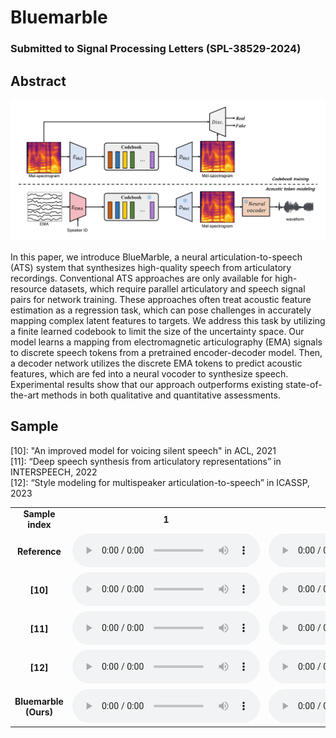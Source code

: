 # Bluemarble

### Submitted to Signal Processing Letters (SPL-38529-2024)

## Abstract

<img src='architecture.png'>

In this paper, we introduce BlueMarble, a neural articulation-to-speech (ATS) system that synthesizes high-quality speech from articulatory recordings. Conventional ATS approaches are only available for high-resource datasets, which require parallel articulatory and speech signal pairs for network training. These approaches often treat acoustic feature estimation as a regression task, which can pose challenges in accurately mapping complex latent features to targets. We address this task by utilizing a finite learned codebook to limit the size of the uncertainty space.  Our model learns a mapping from electromagnetic articulography (EMA) signals to discrete speech tokens from a pretrained encoder-decoder model. Then, a decoder network utilizes the discrete EMA tokens to predict acoustic features, which are fed into a neural vocoder to synthesize speech. Experimental results show that our approach outperforms existing state-of-the-art methods in both qualitative and quantitative assessments. 

## Sample

[10]: "An improved model for voicing silent speech" in ACL, 2021 <br>
[11]: “Deep speech synthesis from articulatory representations” in INTERSPEECH, 2022 <br>
[12]: “Style modeling for multispeaker articulation-to-speech” in ICASSP, 2023 <br>

<!-- <audio controls><source src='./demo_sample/F01_B02_S60_R02_N.wav'></audio> -->
<!-- <table style="width: auto; table-layout: fixed; word-wrap: normal; text-align: center;" borded="1" border-collapse="collapse"> 
<tr>
  <td style="column-width: 300px; padding-left: 10px; padding-right: 10px"><strong>Reference</strong></td>
	<td style="column-width: 300px; padding-left: 10px; padding-right: 10px"><strong>[10]</strong></td>
	<td style="column-width: 300px; padding-left: 10px; padding-right: 10px"><strong>[11]</strong></td>
	<td style="column-width: 300px; padding-left: 10px; padding-right: 10px"><strong>[12]</strong></td>
	<td style="column-width: 300px; padding-left: 10px; padding-right: 10px"><strong>Bluemarble (Ours)</strong></td>
</tr> -->
<table style="width: 100%; word-wrap: normal; text-align: center;" borded="1" border-collapse="collapse">
<tr>
<td style="column-width: 20\%"><strong>Sample index</strong></td>
<td style="column-width: 20\%"><strong>1</strong></td>
<td style="column-width: 20\%"><strong>2</strong></td>
<td style="column-width: 20\%"><strong>3</strong></td>
<td style="column-width: 20\%"><strong>4</strong></td>
<td style="column-width: 20\%"><strong>5</strong></td>
<td style="column-width: 20\%"><strong>6</strong></td>
<td style="column-width: 20\%"><strong>7</strong></td>
<td style="column-width: 20\%"><strong>8</strong></td>
<td style="column-width: 20\%"><strong>9</strong></td>
<td style="column-width: 20\%"><strong>10</strong></td>
<td style="column-width: 20\%"><strong>11</strong></td>
<td style="column-width: 20\%"><strong>12</strong></td>
<td style="column-width: 20\%"><strong>13</strong></td>
<td style="column-width: 20\%"><strong>14</strong></td>
<td style="column-width: 20\%"><strong>15</strong></td>
<td style="column-width: 20\%"><strong>16</strong></td>
<td style="column-width: 20\%"><strong>17</strong></td>
<td style="column-width: 20\%"><strong>18</strong></td>
<td style="column-width: 20\%"><strong>19</strong></td>
<td style="column-width: 20\%"><strong>20</strong></td>
<td style="column-width: 20\%"><strong>21</strong></td>
<td style="column-width: 20\%"><strong>22</strong></td>
<td style="column-width: 20\%"><strong>23</strong></td>
<td style="column-width: 20\%"><strong>24</strong></td>
<td style="column-width: 20\%"><strong>25</strong></td>
<td style="column-width: 20\%"><strong>26</strong></td>
<td style="column-width: 20\%"><strong>27</strong></td>
<td style="column-width: 20\%"><strong>28</strong></td>
<td style="column-width: 20\%"><strong>29</strong></td>
<td style="column-width: 20\%"><strong>30</strong></td>
<td style="column-width: 20\%"><strong>31</strong></td>
<td style="column-width: 20\%"><strong>32</strong></td>
<td style="column-width: 20\%"><strong>33</strong></td>
<td style="column-width: 20\%"><strong>34</strong></td>
<td style="column-width: 20\%"><strong>35</strong></td>
<td style="column-width: 20\%"><strong>36</strong></td>
<td style="column-width: 20\%"><strong>37</strong></td>
<td style="column-width: 20\%"><strong>38</strong></td>
</tr>
<tr>
<td style="column-width: 20\%"><strong>Reference</strong></td>
 <td><audio controls><source src='./demo_sample/M01_B05_S09_R01_N_target.wav'></audio></td>
 <td><audio controls><source src='./demo_sample/F01_B05_S29_R02_N_target.wav'></audio></td>
 <td><audio controls><source src='./demo_sample/M03_B03_S38_R01_N_target.wav'></audio></td>
 <td><audio controls><source src='./demo_sample/F02_B05_S49_R01_N_target.wav'></audio></td>
 <td><audio controls><source src='./demo_sample/F04_B02_S14_R01_F_target.wav'></audio></td>
 <td><audio controls><source src='./demo_sample/F02_B04_S48_R01_N_target.wav'></audio></td>
 <td><audio controls><source src='./demo_sample/F04_B05_S15_R01_F_target.wav'></audio></td>
 <td><audio controls><source src='./demo_sample/F04_B05_S12_R01_F_target.wav'></audio></td>
 <td><audio controls><source src='./demo_sample/M02_B01_S52_R02_N_target.wav'></audio></td>
 <td><audio controls><source src='./demo_sample/M02_B05_S37_R01_N_target.wav'></audio></td>
 <td><audio controls><source src='./demo_sample/M04_B05_S06_R01_N_target.wav'></audio></td>
 <td><audio controls><source src='./demo_sample/M02_B01_S44_R02_N_target.wav'></audio></td>
 <td><audio controls><source src='./demo_sample/F04_B06_S13_R01_N_target.wav'></audio></td>
 <td><audio controls><source src='./demo_sample/M01_B01_S43_R01_N_target.wav'></audio></td>
 <td><audio controls><source src='./demo_sample/M01_B02_S51_R01_F_target.wav'></audio></td>
 <td><audio controls><source src='./demo_sample/M04_B05_S39_R01_N_target.wav'></audio></td>
 <td><audio controls><source src='./demo_sample/M02_B05_S02_R01_N_target.wav'></audio></td>
 <td><audio controls><source src='./demo_sample/M03_B04_S57_R01_N_target.wav'></audio></td>
 <td><audio controls><source src='./demo_sample/M01_B05_S08_R01_N_target.wav'></audio></td>
 <td><audio controls><source src='./demo_sample/F01_B02_S60_R02_N_target.wav'></audio></td>
 <td><audio controls><source src='./demo_sample/F04_B01_S26_R01_F_target.wav'></audio></td>
 <td><audio controls><source src='./demo_sample/F03_B02_S02_R01_N_target.wav'></audio></td>
 <td><audio controls><source src='./demo_sample/F01_B04_S54_R01_N_target.wav'></audio></td>
 <td><audio controls><source src='./demo_sample/M02_B01_S51_R01_N_target.wav'></audio></td>
 <td><audio controls><source src='./demo_sample/F03_B01_S10_R02_N_target.wav'></audio></td>
 <td><audio controls><source src='./demo_sample/F02_B02_S13_R02_N_target.wav'></audio></td>
 <td><audio controls><source src='./demo_sample/F04_B07_S60_R01_N_target.wav'></audio></td>
 <td><audio controls><source src='./demo_sample/F03_B02_S35_R01_F_target.wav'></audio></td>
 <td><audio controls><source src='./demo_sample/F02_B06_S26_R01_F_target.wav'></audio></td>
 <td><audio controls><source src='./demo_sample/M04_B01_S53_R01_N_target.wav'></audio></td>
 <td><audio controls><source src='./demo_sample/F02_B02_S24_R01_F_target.wav'></audio></td>
 <td><audio controls><source src='./demo_sample/F01_B05_S22_R01_F_target.wav'></audio></td>
 <td><audio controls><source src='./demo_sample/F02_B06_S17_R01_F_target.wav'></audio></td>
 <td><audio controls><source src='./demo_sample/M02_B02_S51_R02_N_target.wav'></audio></td>
 <td><audio controls><source src='./demo_sample/M03_B01_S16_R02_N_target.wav'></audio></td>
 <td><audio controls><source src='./demo_sample/M03_B03_S24_R01_F_target.wav'></audio></td>
 <td><audio controls><source src='./demo_sample/F01_B06_S34_R01_N_target.wav'></audio></td>
 <td><audio controls><source src='./demo_sample/F01_B05_S54_R01_N_target.wav'></audio></td>
</tr>
<tr>
<td style="column-width: 20\%"><strong>[10]</strong></td>
  <td><audio controls><source src='./demo_sample/F03_B02_S35_R01_F_base.wav'></audio></td>
 <td><audio controls><source src='./demo_sample/F04_B01_S26_R01_F_base.wav'></audio></td>
 <td><audio controls><source src='./demo_sample/M01_B01_S43_R01_N_base.wav'></audio></td>
 <td><audio controls><source src='./demo_sample/F02_B02_S24_R01_F_base.wav'></audio></td>
 <td><audio controls><source src='./demo_sample/F03_B02_S02_R01_N_base.wav'></audio></td>
 <td><audio controls><source src='./demo_sample/M03_B04_S57_R01_N_base.wav'></audio></td>
 <td><audio controls><source src='./demo_sample/F03_B01_S10_R02_N_base.wav'></audio></td>
 <td><audio controls><source src='./demo_sample/F02_B06_S17_R01_F_base.wav'></audio></td>
 <td><audio controls><source src='./demo_sample/M02_B01_S51_R01_N_base.wav'></audio></td>
 <td><audio controls><source src='./demo_sample/M04_B05_S06_R01_N_base.wav'></audio></td>
 <td><audio controls><source src='./demo_sample/M02_B05_S02_R01_N_base.wav'></audio></td>
 <td><audio controls><source src='./demo_sample/F04_B05_S15_R01_F_base.wav'></audio></td>
 <td><audio controls><source src='./demo_sample/F04_B06_S13_R01_N_base.wav'></audio></td>
 <td><audio controls><source src='./demo_sample/F01_B04_S54_R01_N_base.wav'></audio></td>
 <td><audio controls><source src='./demo_sample/M03_B03_S24_R01_F_base.wav'></audio></td>
 <td><audio controls><source src='./demo_sample/F02_B02_S13_R02_N_base.wav'></audio></td>
 <td><audio controls><source src='./demo_sample/F02_B06_S26_R01_F_base.wav'></audio></td>
 <td><audio controls><source src='./demo_sample/F04_B07_S60_R01_N_base.wav'></audio></td>
 <td><audio controls><source src='./demo_sample/M01_B02_S51_R01_F_base.wav'></audio></td>
 <td><audio controls><source src='./demo_sample/M03_B01_S16_R02_N_base.wav'></audio></td>
 <td><audio controls><source src='./demo_sample/F01_B05_S29_R02_N_base.wav'></audio></td>
 <td><audio controls><source src='./demo_sample/F01_B05_S22_R01_F_base.wav'></audio></td>
 <td><audio controls><source src='./demo_sample/F01_B02_S60_R02_N_base.wav'></audio></td>
 <td><audio controls><source src='./demo_sample/M04_B05_S39_R01_N_base.wav'></audio></td>
 <td><audio controls><source src='./demo_sample/F04_B05_S12_R01_F_base.wav'></audio></td>
 <td><audio controls><source src='./demo_sample/M01_B05_S09_R01_N_base.wav'></audio></td>
 <td><audio controls><source src='./demo_sample/M03_B03_S38_R01_N_base.wav'></audio></td>
 <td><audio controls><source src='./demo_sample/M02_B01_S52_R02_N_base.wav'></audio></td>
 <td><audio controls><source src='./demo_sample/F02_B04_S48_R01_N_base.wav'></audio></td>
 <td><audio controls><source src='./demo_sample/F01_B06_S34_R01_N_base.wav'></audio></td>
 <td><audio controls><source src='./demo_sample/F04_B02_S14_R01_F_base.wav'></audio></td>
 <td><audio controls><source src='./demo_sample/M02_B05_S37_R01_N_base.wav'></audio></td>
 <td><audio controls><source src='./demo_sample/F01_B05_S54_R01_N_base.wav'></audio></td>
 <td><audio controls><source src='./demo_sample/M02_B01_S44_R02_N_base.wav'></audio></td>
 <td><audio controls><source src='./demo_sample/F02_B05_S49_R01_N_base.wav'></audio></td>
 <td><audio controls><source src='./demo_sample/M02_B02_S51_R02_N_base.wav'></audio></td>
 <td><audio controls><source src='./demo_sample/M01_B05_S08_R01_N_base.wav'></audio></td>
 <td><audio controls><source src='./demo_sample/M04_B01_S53_R01_N_base.wav'></audio></td>
</tr>
<tr>
<td style="column-width: 20\%"><strong>[11]</strong></td>
<td><audio controls><source src='./demo_sample/F01_B05_S29_R02_N_deep.wav'></audio></td>
 <td><audio controls><source src='./demo_sample/M02_B01_S51_R01_N_deep.wav'></audio></td>
 <td><audio controls><source src='./demo_sample/F04_B05_S12_R01_F_deep.wav'></audio></td>
 <td><audio controls><source src='./demo_sample/F04_B05_S15_R01_F_deep.wav'></audio></td>
 <td><audio controls><source src='./demo_sample/F04_B01_S26_R01_F_deep.wav'></audio></td>
 <td><audio controls><source src='./demo_sample/M04_B01_S53_R01_N_deep.wav'></audio></td>
 <td><audio controls><source src='./demo_sample/F01_B06_S34_R01_N_deep.wav'></audio></td>
 <td><audio controls><source src='./demo_sample/M03_B01_S16_R02_N_deep.wav'></audio></td>
 <td><audio controls><source src='./demo_sample/M02_B01_S52_R02_N_deep.wav'></audio></td>
 <td><audio controls><source src='./demo_sample/M04_B05_S06_R01_N_deep.wav'></audio></td>
 <td><audio controls><source src='./demo_sample/F04_B07_S60_R01_N_deep.wav'></audio></td>
 <td><audio controls><source src='./demo_sample/M02_B05_S02_R01_N_deep.wav'></audio></td>
 <td><audio controls><source src='./demo_sample/M02_B02_S51_R02_N_deep.wav'></audio></td>
 <td><audio controls><source src='./demo_sample/F01_B05_S22_R01_F_deep.wav'></audio></td>
 <td><audio controls><source src='./demo_sample/M01_B01_S43_R01_N_deep.wav'></audio></td>
 <td><audio controls><source src='./demo_sample/M01_B02_S51_R01_F_deep.wav'></audio></td>
 <td><audio controls><source src='./demo_sample/F02_B02_S24_R01_F_deep.wav'></audio></td>
 <td><audio controls><source src='./demo_sample/F03_B02_S35_R01_F_deep.wav'></audio></td>
 <td><audio controls><source src='./demo_sample/F02_B05_S49_R01_N_deep.wav'></audio></td>
 <td><audio controls><source src='./demo_sample/F03_B02_S02_R01_N_deep.wav'></audio></td>
 <td><audio controls><source src='./demo_sample/F02_B06_S26_R01_F_deep.wav'></audio></td>
 <td><audio controls><source src='./demo_sample/F04_B06_S13_R01_N_deep.wav'></audio></td>
 <td><audio controls><source src='./demo_sample/F01_B05_S54_R01_N_deep.wav'></audio></td>
 <td><audio controls><source src='./demo_sample/F01_B02_S60_R02_N_deep.wav'></audio></td>
 <td><audio controls><source src='./demo_sample/M01_B05_S08_R01_N_deep.wav'></audio></td>
 <td><audio controls><source src='./demo_sample/F04_B02_S14_R01_F_deep.wav'></audio></td>
 <td><audio controls><source src='./demo_sample/F02_B04_S48_R01_N_deep.wav'></audio></td>
 <td><audio controls><source src='./demo_sample/M02_B01_S44_R02_N_deep.wav'></audio></td>
 <td><audio controls><source src='./demo_sample/M03_B04_S57_R01_N_deep.wav'></audio></td>
 <td><audio controls><source src='./demo_sample/F02_B02_S13_R02_N_deep.wav'></audio></td>
 <td><audio controls><source src='./demo_sample/M03_B03_S24_R01_F_deep.wav'></audio></td>
 <td><audio controls><source src='./demo_sample/M03_B03_S38_R01_N_deep.wav'></audio></td>
 <td><audio controls><source src='./demo_sample/F03_B01_S10_R02_N_deep.wav'></audio></td>
 <td><audio controls><source src='./demo_sample/M04_B05_S39_R01_N_deep.wav'></audio></td>
 <td><audio controls><source src='./demo_sample/M01_B05_S09_R01_N_deep.wav'></audio></td>
 <td><audio controls><source src='./demo_sample/M02_B05_S37_R01_N_deep.wav'></audio></td>
 <td><audio controls><source src='./demo_sample/F02_B06_S17_R01_F_deep.wav'></audio></td>
 <td><audio controls><source src='./demo_sample/F01_B04_S54_R01_N_deep.wav'></audio></td>
</tr>
<tr>
<td style="column-width: 20\%"><strong>[12]</strong></td>
 <td><audio controls><source src='./demo_sample/M01_B05_S09_R01_N_msota.wav'></audio></td>
 <td><audio controls><source src='./demo_sample/F02_B06_S26_R01_F_msota.wav'></audio></td>
 <td><audio controls><source src='./demo_sample/M02_B05_S02_R01_N_msota.wav'></audio></td>
 <td><audio controls><source src='./demo_sample/M04_B05_S39_R01_N_msota.wav'></audio></td>
 <td><audio controls><source src='./demo_sample/M02_B05_S37_R01_N_msota.wav'></audio></td>
 <td><audio controls><source src='./demo_sample/F02_B02_S13_R02_N_msota.wav'></audio></td>
 <td><audio controls><source src='./demo_sample/F01_B05_S29_R02_N_msota.wav'></audio></td>
 <td><audio controls><source src='./demo_sample/M04_B05_S06_R01_N_msota.wav'></audio></td>
 <td><audio controls><source src='./demo_sample/M01_B02_S51_R01_F_msota.wav'></audio></td>
 <td><audio controls><source src='./demo_sample/F02_B04_S48_R01_N_msota.wav'></audio></td>
 <td><audio controls><source src='./demo_sample/F01_B05_S54_R01_N_msota.wav'></audio></td>
 <td><audio controls><source src='./demo_sample/M02_B01_S44_R02_N_msota.wav'></audio></td>
 <td><audio controls><source src='./demo_sample/F01_B06_S34_R01_N_msota.wav'></audio></td>
 <td><audio controls><source src='./demo_sample/M03_B04_S57_R01_N_msota.wav'></audio></td>
 <td><audio controls><source src='./demo_sample/F04_B05_S12_R01_F_msota.wav'></audio></td>
 <td><audio controls><source src='./demo_sample/F01_B05_S22_R01_F_msota.wav'></audio></td>
 <td><audio controls><source src='./demo_sample/F03_B01_S10_R02_N_msota.wav'></audio></td>
 <td><audio controls><source src='./demo_sample/F04_B07_S60_R01_N_msota.wav'></audio></td>
 <td><audio controls><source src='./demo_sample/M02_B01_S52_R02_N_msota.wav'></audio></td>
 <td><audio controls><source src='./demo_sample/M02_B01_S51_R01_N_msota.wav'></audio></td>
 <td><audio controls><source src='./demo_sample/F02_B02_S24_R01_F_msota.wav'></audio></td>
 <td><audio controls><source src='./demo_sample/M03_B03_S38_R01_N_msota.wav'></audio></td>
 <td><audio controls><source src='./demo_sample/M04_B01_S53_R01_N_msota.wav'></audio></td>
 <td><audio controls><source src='./demo_sample/F03_B02_S02_R01_N_msota.wav'></audio></td>
 <td><audio controls><source src='./demo_sample/F01_B04_S54_R01_N_msota.wav'></audio></td>
 <td><audio controls><source src='./demo_sample/F04_B02_S14_R01_F_msota.wav'></audio></td>
 <td><audio controls><source src='./demo_sample/M03_B01_S16_R02_N_msota.wav'></audio></td>
 <td><audio controls><source src='./demo_sample/F04_B06_S13_R01_N_msota.wav'></audio></td>
 <td><audio controls><source src='./demo_sample/M01_B05_S08_R01_N_msota.wav'></audio></td>
 <td><audio controls><source src='./demo_sample/F02_B06_S17_R01_F_msota.wav'></audio></td>
 <td><audio controls><source src='./demo_sample/F02_B05_S49_R01_N_msota.wav'></audio></td>
 <td><audio controls><source src='./demo_sample/F01_B02_S60_R02_N_msota.wav'></audio></td>
 <td><audio controls><source src='./demo_sample/F03_B02_S35_R01_F_msota.wav'></audio></td>
 <td><audio controls><source src='./demo_sample/F04_B05_S15_R01_F_msota.wav'></audio></td>
 <td><audio controls><source src='./demo_sample/M02_B02_S51_R02_N_msota.wav'></audio></td>
 <td><audio controls><source src='./demo_sample/M01_B01_S43_R01_N_msota.wav'></audio></td>
 <td><audio controls><source src='./demo_sample/F04_B01_S26_R01_F_msota.wav'></audio></td>
 <td><audio controls><source src='./demo_sample/M03_B03_S24_R01_F_msota.wav'></audio></td>
</tr>
<tr>
<td style="column-width: 20\%"><strong>Bluemarble (Ours)</strong></td>
  <td><audio controls><source src='./demo_sample/M01_B02_S51_R01_F_recon.wav'></audio></td>
 <td><audio controls><source src='./demo_sample/F04_B07_S60_R01_N_recon.wav'></audio></td>
 <td><audio controls><source src='./demo_sample/F03_B02_S02_R01_N_recon.wav'></audio></td>
 <td><audio controls><source src='./demo_sample/M03_B04_S57_R01_N_recon.wav'></audio></td>
 <td><audio controls><source src='./demo_sample/F02_B06_S26_R01_F_recon.wav'></audio></td>
 <td><audio controls><source src='./demo_sample/M02_B05_S02_R01_N_recon.wav'></audio></td>
 <td><audio controls><source src='./demo_sample/F01_B06_S34_R01_N_recon.wav'></audio></td>
 <td><audio controls><source src='./demo_sample/F04_B01_S26_R01_F_recon.wav'></audio></td>
 <td><audio controls><source src='./demo_sample/M01_B05_S09_R01_N_recon.wav'></audio></td>
 <td><audio controls><source src='./demo_sample/F01_B05_S22_R01_F_recon.wav'></audio></td>
 <td><audio controls><source src='./demo_sample/F04_B06_S13_R01_N_recon.wav'></audio></td>
 <td><audio controls><source src='./demo_sample/F02_B05_S49_R01_N_recon.wav'></audio></td>
 <td><audio controls><source src='./demo_sample/F04_B02_S14_R01_F_recon.wav'></audio></td>
 <td><audio controls><source src='./demo_sample/F02_B06_S17_R01_F_recon.wav'></audio></td>
 <td><audio controls><source src='./demo_sample/M04_B01_S53_R01_N_recon.wav'></audio></td>
 <td><audio controls><source src='./demo_sample/F02_B04_S48_R01_N_recon.wav'></audio></td>
 <td><audio controls><source src='./demo_sample/F02_B02_S13_R02_N_recon.wav'></audio></td>
 <td><audio controls><source src='./demo_sample/F01_B05_S54_R01_N_recon.wav'></audio></td>
 <td><audio controls><source src='./demo_sample/F04_B05_S15_R01_F_recon.wav'></audio></td>
 <td><audio controls><source src='./demo_sample/M03_B01_S16_R02_N_recon.wav'></audio></td>
 <td><audio controls><source src='./demo_sample/M04_B05_S06_R01_N_recon.wav'></audio></td>
 <td><audio controls><source src='./demo_sample/F03_B01_S10_R02_N_recon.wav'></audio></td>
 <td><audio controls><source src='./demo_sample/M01_B05_S08_R01_N_recon.wav'></audio></td>
 <td><audio controls><source src='./demo_sample/M03_B03_S38_R01_N_recon.wav'></audio></td>
 <td><audio controls><source src='./demo_sample/M02_B05_S37_R01_N_recon.wav'></audio></td>
 <td><audio controls><source src='./demo_sample/F01_B04_S54_R01_N_recon.wav'></audio></td>
 <td><audio controls><source src='./demo_sample/M02_B02_S51_R02_N_recon.wav'></audio></td>
 <td><audio controls><source src='./demo_sample/F01_B02_S60_R02_N_recon.wav'></audio></td>
 <td><audio controls><source src='./demo_sample/M03_B03_S24_R01_F_recon.wav'></audio></td>
 <td><audio controls><source src='./demo_sample/F04_B05_S12_R01_F_recon.wav'></audio></td>
 <td><audio controls><source src='./demo_sample/M02_B01_S51_R01_N_recon.wav'></audio></td>
 <td><audio controls><source src='./demo_sample/F02_B02_S24_R01_F_recon.wav'></audio></td>
 <td><audio controls><source src='./demo_sample/M02_B01_S44_R02_N_recon.wav'></audio></td>
 <td><audio controls><source src='./demo_sample/M02_B01_S52_R02_N_recon.wav'></audio></td>
 <td><audio controls><source src='./demo_sample/M04_B05_S39_R01_N_recon.wav'></audio></td>
 <td><audio controls><source src='./demo_sample/F03_B02_S35_R01_F_recon.wav'></audio></td>
 <td><audio controls><source src='./demo_sample/F01_B05_S29_R02_N_recon.wav'></audio></td>
 <td><audio controls><source src='./demo_sample/M01_B01_S43_R01_N_recon.wav'></audio></td>
</tr>
